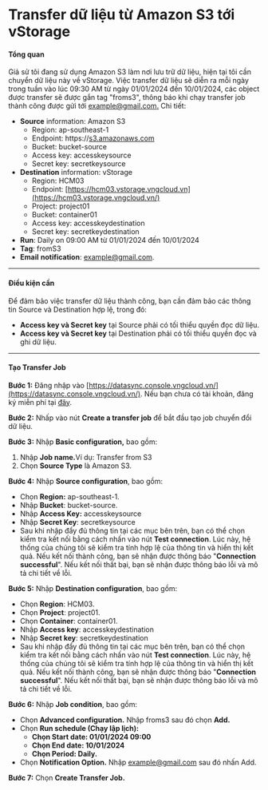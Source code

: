 # Transfer dữ liệu từ Amazon S3 tới vStorage

#### Tổng quan 

Giả sử tôi đang sử dụng Amazon S3 làm nơi lưu trữ dữ liệu, hiện tại tôi cần chuyển dữ liệu này về vStorage. Việc transfer dữ liệu sẽ diễn ra mỗi ngày trong tuần vào lúc 09:30 AM từ ngày 01/01/2024 đến 10/01/2024, các object được transfer sẽ được gắn tag "froms3", thông báo khi chạy transfer job thành công được gửi tới [example@gmail.com](mailto:example@gmail.com)[.](mailto:myemail@gmail.com.) Chi tiết: 

* **Source** information: Amazon S3
  * Region: ap-southeast-1
  * Endpoint: https://[s3.amazonaws.com](http://s3.amazonaws.com/)
  * Bucket: bucket-source
  * Access key: accesskeysource
  * Secret key: secretkeysource
* **Destination** information: vStorage
  * Region: HCM03
  * Endpoint: [https://hcm03.vstorage.vngcloud.vn](https://hcm03.vstorage.vngcloud.vn/)
  * Project: project01
  * Bucket: container01
  * Access key: accesskeydestination
  * Secret key: secretkeydestination
* **Run**: Daily on 09:00 AM từ 01/01/2024 đến 10/01/2024
* **Tag**: fromS3
* **Email** **notification**: example@gmail.com.

***

#### Điều kiện cần 

Để đảm bảo việc transfer dữ liệu thành công, bạn cần đảm bảo các thông tin Source và Destination hợp lệ, trong đó: 

* **Access key và Secret key** tại Source phải có tối thiểu quyền đọc dữ liệu.
* **Access key và Secret key** tại Destination phải có tối thiểu quyền đọc và ghi dữ liệu.

***

#### Tạo Transfer Job 

**Bước 1:** Đăng nhập vào [https://datasync.console.vngcloud.vn/](https://datasync.console.vngcloud.vn/). Nếu bạn chưa có tài khoản, đăng ký miễn phí tại [đây](https://register.vngcloud.vn/signup).

**Bước 2:** Nhấp vào nút **Create a transfer job** để bắt đầu tạo job chuyển đổi dữ liệu.

**Bước 3:** Nhập **Basic configuration,** bao gồm: 

1. Nhập **Job name.**&#x56;í dụ: Transfer from S3
2. Chọn **Source Type** là Amazon S3.

**Bước 4:** Nhập **Source configuration**, bao gồm: 

* Chọn **Region:** ap-southeast-1.
* Nhập **Bucket**: bucket-source.
* Nhập **Access Key:** accesskeysource
* Nhập **Secret Key**: secretkeysource
* Sau khi nhập đẩy đủ thông tin tại các mục bên trên, bạn có thể chọn kiểm tra kết nối bằng cách nhấn vào nút **Test connection**. Lúc này, hệ thống của chúng tôi sẽ kiểm tra tính hợp lệ của thông tin và hiển thị kết quả. Nếu kết nối thành công, bạn sẽ nhận được thông báo "**Connection successful**". Nếu kết nối thất bại, bạn sẽ nhận được thông báo lỗi và mô tả chi tiết về lỗi.

**Bước 5:** Nhập **Destination configuration**, bao gồm:

* Chọn **Region**: HCM03.
* Chọn **Project**: project01.
* Chọn **Container**: container01.
* Nhập **Access key**: accesskeydestination
* Nhập **Secret key**: secretkeydestination
* Sau khi nhập đẩy đủ thông tin tại các mục bên trên, bạn có thể chọn kiểm tra kết nối bằng cách nhấn vào nút **Test connection**. Lúc này, hệ thống của chúng tôi sẽ kiểm tra tính hợp lệ của thông tin và hiển thị kết quả. Nếu kết nối thành công, bạn sẽ nhận được thông báo "**Connection successful**". Nếu kết nối thất bại, bạn sẽ nhận được thông báo lỗi và mô tả chi tiết về lỗi.

**Bước 6:** Nhập **Job condition**, bao gồm:

* Chọn **Advanced configuration.** Nhập froms3 sau đó chọn **Add.**
* Chọn **Run schedule (Chạy lập lịch):**
  * **Chọn Start date: 01/01/2024 09:00**
  * **Chọn End date: 10/01/2024**
  * **Chọn Period: Daily.**
* Chọn **Notification Option.** Nhập [example@gmail.com](mailto:example@gmail.com) sau đó nhấn Add.

**Bước 7:** Chọn **Create Transfer Job.**
